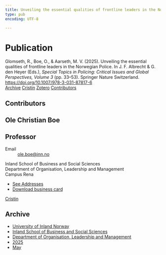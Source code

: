 ```yaml
---
title: Unveiling the essential qualities of frontline leaders in the Norwegian Police
type: pub
encoding: UTF-8

---
```

<h1>Publication</h1>
<article id="csl-bib-container-PK8YU6JU" class="csl-bib-container">
  <div class="csl-bib-body"> <div class="csl-entry">Glomseth, R., Boe, O., &#38; Aarseth, M. V. (2025). Unveiling the essential qualities of frontline leaders in the Norwegian Police. In J. F. Albrecht &#38; G. den Heyer (Eds.), <i>Special Topics in Policing: Critical Issues and Global Perspectives, Volume 3</i> (pp. 33–53). Springer Nature Switzerland. <a href="https://doi.org/10.1007/978-3-031-87817-6">https://doi.org/10.1007/978-3-031-87817-6</a></div> </div>
  <div class="csl-bib-buttons">
    <a href="#taxonomy-article-PK8YU6JU" alt="archive" class="csl-bib-button">Archive</a>
    <a href="https://app.cristin.no/results/show.jsf?id=2382694" alt="Cristin" class="csl-bib-button">Cristin</a>
    <a href="http://zotero.org/groups/5881554/items/PK8YU6JU" alt="Zotero" class="csl-bib-button">Zotero</a>
    <a href="#contributors-article-PK8YU6JU" alt="contributors" class="csl-bib-button">Contributors</a>
  </div>
  <div id="csl-bib-meta-container-PK8YU6JU"></div>
</article>
<div id="csl-bib-meta-PK8YU6JU" class="csl-bib-meta">
  <article id="contributors-article-PK8YU6JU" class="contributors-article">
    <h1>Contributors</h1>
    <div class="personas"> <div class="vrtx-hinn-person-card"> <div class="photo"> <i class="lar la-user-circle missing-person"></i> </div> <div class="info"> <hgroup><h1>Ole Christian Boe</h1> <h2>Professor</h2> </hgroup><dl> <dt>Email</dt> <dd> <a href="mailto:ole.boe@inn.no">ole.boe@inn.no</a> </dd> </dl> <p> Inland School of Business and Social Sciences<br> Department of Organisation, Leadership and Management<br> Campus Rena </p> <ul class="vrtx-hinn-links"> <li><a href="https://www.inn.no/english/find-an-employee/ole-boe.html#vrtx-hinn-addresses">See Addresses</a></li> <li><a href="https://www.inn.no/english/find-an-employee/ole-boe.html?vrtx=vcf">Download business card</a></li> </ul> </div> </div> <a href="https://app.cristin.no/persons/show.jsf?id=603087" alt="Cristin URL" class="personas-cristin">Cristin</a> </div>
  </article>
  <article id="taxonomy-article-PK8YU6JU" class="taxonomy-article">
    <h1>Archive</h1>
    <ul>
      <li><a href="{{< params subfolder >}}en/archive/?key=3DCRN523">University of Inland Norway</a></li>
      <li><a href="{{< params subfolder >}}en/archive/?key=DU8Q9LN9">Inland School of Business and Social Sciences</a></li>
      <li><a href="{{< params subfolder >}}en/archive/?key=4LUWR3ZM">Department of Organisation, Leadership and Management</a></li>
      <li><a href="{{< params subfolder >}}en/archive/?key=UY24A2N9">2025</a></li>
      <li><a href="{{< params subfolder >}}en/archive/?key=57ESX2K6">May</a></li>
    </ul>
  </article>
</div>
